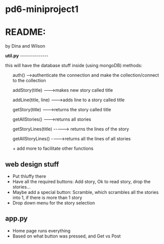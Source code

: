 pd6-miniproject1
================

<h1>README:</h1>
<p>by Dina and Wilson</p>
<b>util.py</b>
--------------

<p>this will have the database stuff inside (using mongoDB)
methods:
<ul>
	<p>auth() -->authenticate the connection and make the collection/connect to the collection</p>
	<p>addStory(title) --->makes new story called title</p>
	<p>addLine(title, line) --->adds line to a story called title</p>
	<p>getStory(title) --->returns the story called title</p>
	<p>getAllStories() --->returns all stories</p>
	<p>getStoryLines(title) -----> returns the lines of the story</p>
	<p>getAllStoryLines() ---->returns all the lines of all stories</p>
+	add more to facilitate other functions 
</ul>
</p>

<b>web design stuff</b>
-----------------------

+	Put thluffy there
+	Have all the required buttons: Add story, Ok to read story, drop the stories...
+	Maybe add a special button: Scramble, which scrambles all the stories into 1, if there is more than 1 story
+	Drop down menu for the story selection	

<b> app.py </b>
---------------

+	Home page runs everything
+	Based on what button was pressed, and Get vs Post

